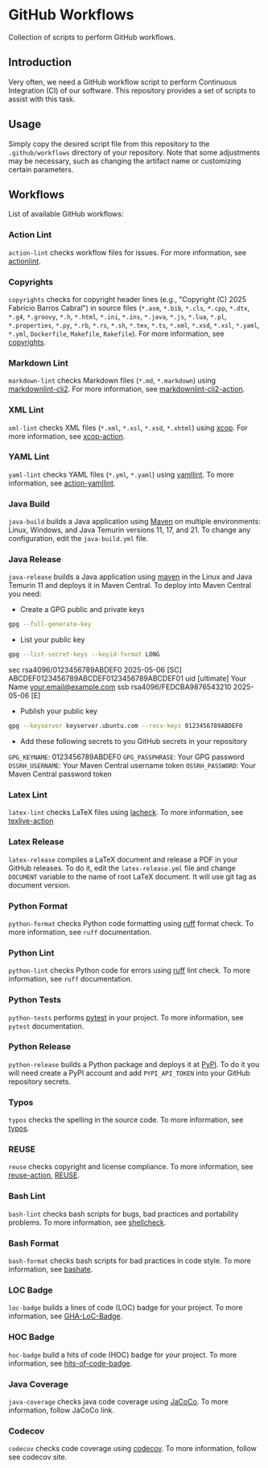 # GitHub Workflows

Collection of scripts to perform GitHub workflows.

## Introduction

Very often, we need a GitHub workflow script to perform Continuous Integration
(CI) of our software. This repository provides a set of scripts to assist with
this task.

## Usage

Simply copy the desired script file from this repository to the
`.github/workflows` directory of your repository. Note that some adjustments may
be necessary, such as changing the artifact name or customizing certain
parameters.

## Workflows

List of available GitHub workflows:

### Action Lint

`action-lint` checks workflow files for issues.
For more information, see [actionlint](https://github.com/rhysd/actionlint).

### Copyrights

`copyrights` checks for copyright header lines (e.g.,
"Copyright (C) 2025 Fabrício Barros Cabral") in source files (`*.asm`, `*.bib`,
`*.cls`, `*.cpp`, `*.dtx`, `*.g4`, `*.groovy`, `*.h`, `*.html`, `*.ini`,
`*.ins`, `*.java`, `*.js`, `*.lua`, `*.pl`, `*.properties`, `*.py`, `*.rb`,
`*.rs`, `*.sh`, `*.tex`, `*.ts`, `*.xml`, `*.xsd`, `*.xsl`, `*.yaml`, `*.yml`,
`Dockerfile`, `Makefile`, `Rakefile`).
For more information, see
[copyrights](https://github.com/yegor256/copyrights-action).

### Markdown Lint

`markdown-lint` checks Markdown files (`*.md`, `*.markdown`) using
[markdownlint-cli2](https://github.com/DavidAnson/markdownlint-cli2).
For more information, see
[markdownlint-cli2-action](https://github.com/DavidAnson/markdownlint-cli2-action).

### XML Lint

`xml-lint` checks XML files (`*.xml`, `*.xsl`, `*.xsd`, `*.xhtml`) using
[xcop](https://github.com/yegor256/xcop).
For more information, see [xcop-action](https://github.com/g4s8/xcop-action).

### YAML Lint

`yaml-lint` checks YAML files (`*.yml`, `*.yaml`) using
[yamllint](https://github.com/adrienverge/yamllint). To more information, see
[action-yamllint](https://github.com/ibiqlik/action-yamllint).

### Java Build

`java-build` builds a Java application using [Maven](https://maven.apache.org/)
on multiple environments: Linux, Windows, and Java Temurin versions 11, 17, and
21. To change any configuration, edit the `java-build.yml` file.

### Java Release

`java-release` builds a Java application using
[maven](https://maven.apache.org/) in the Linux and Java Temurin 11 and deploys
it in Maven Central. To deploy into Maven Central you need:

- Create a GPG public and private keys

```bash
gpg --full-generate-key
```

- List your public key

```bash
gpg --list-secret-keys --keyid-format LONG
```

sec   rsa4096/0123456789ABDEF0 2025-05-06 [SC]
      ABCDEF0123456789ABCDEF0123456789ABCDEF01
uid                 [ultimate] Your Name <your.email@example.com>
ssb   rsa4096/FEDCBA9876543210 2025-05-06 [E]

- Publish your public key

```bash
gpg --keyserver keyserver.ubuntu.com --recv-keys 0123456789ABDEF0
```

- Add these following secrets to you GitHub secrets in your repository

`GPG_KEYNAME`: 0123456789ABDEF0
`GPG_PASSPHRASE`: Your GPG password
`OSSRH_USERNAME`: Your Maven Central username token
`OSSRH_PASSWORD`: Your Maven Central password token

### Latex Lint

`latex-lint` checks LaTeX files using [lacheck](https://ctan.org/pkg/lacheck).
To more information, see
[texlive-action](https://github.com/xu-cheng/texlive-action)

### Latex Release

`latex-release` compiles a LaTeX document and release a PDF in your GitHub
releases. To do it, edit the `latex-release.yml` file and change `DOCUMENT`
variable to the name of root LaTeX document. It will use git tag as document
version.

### Python Format

`python-format` checks Python code formatting using
[ruff](https://docs.astral.sh/ruff/) format check. To more information, see
`ruff` documentation.

### Python Lint

`python-lint` checks Python code for errors using
[ruff](https://docs.astral.sh/ruff/) lint check. To more information, see `ruff`
documentation.

### Python Tests

`python-tests` performs [pytest](https://docs.pytest.org/en/stable/) in your
project. To more information, see `pytest` documentation.

### Python Release

`python-release` builds a Python package and deploys it at
[PyPI](https://pypi.org/). To do it you will need create a PyPI account and
add `PYPI_API_TOKEN` into your GitHub repository secrets.

### Typos

`typos` checks the spelling in the source code. To more information, see
[typos](https://github.com/crate-ci/typos).

### REUSE

`reuse` checks copyright and license compliance. To more information, see
[reuse-action](https://github.com/fsfe/reuse-action),
[REUSE](https://reuse.software).

### Bash Lint

`bash-lint` checks bash scripts for bugs, bad practices and portability
problems. To more information, see [shellcheck](https://www.shellcheck.net/).

### Bash Format

`bash-format` checks bash scripts for bad practices in code style. To more
information, see [bashate](https://github.com/openstack/bashate).

### LOC Badge

`loc-badge` builds a lines of code (LOC) badge for your project. To more
information, see [GHA-LoC-Badge](https://github.com/shadowmoose/GHA-LoC-Badge).

### HOC Badge

`hoc-badge` build a hits of code (HOC) badge for your project. To more
information, see
[hits-of-code-badge](https://github.com/MikhailEpatko/hoc-badge-action).

### Java Coverage

`java-coverage` checks java code coverage using
[JaCoCo](https://www.eclemma.org/jacoco/). To more information, follow JaCoCo
link.

### Codecov

`codecov` checks code coverage using [codecov](https://codecov.io). To more
information, follow see codecov site.
